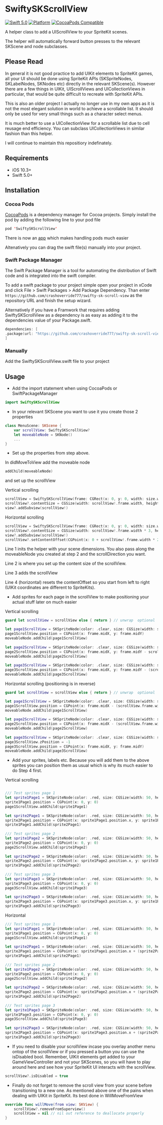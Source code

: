 # SwiftySKScrollView

[![Swift 5.0](https://img.shields.io/badge/swift-5.0-ED523F.svg?style=flat)](https://swift.org/download/)
[![Platform](https://img.shields.io/cocoapods/p/SwiftySKScrollView.svg?style=flat)]()
[![CocoaPods Compatible](https://img.shields.io/cocoapods/v/SwiftySKScrollView.svg)](https://img.shields.io/cocoapods/v/SwiftySKScrollView.svg)

A helper class to add a UIScrollView to your SpriteKit scenes. 

The helper will automatically forward button presses to the relevant SKScene and node subclasses. 

## Please Read

In general it is not good practice to add UIKit elements to SpriteKit games, all your UI should be done using SpriteKit APIs (SKSpriteNodes, SKLabelNodes, SKNodes etc) directly in the relevant SKScene(s). However there are a few things in UIKit, UIScrollViews and UICollectionViews in particular, that would be quite difficult to recreate with SpriteKit APIs.

This is also an older project I actually no longer use in my own apps as it is not the most elegant solution in world to achieve a scrollable list. It should only be used for very small things such as a character select menus. 

It is much better to use a UICollectionView for a scrollable list due to cell reusage end efficiency. You can subclass UICollectionViews in similar fashion than this helper.

I will continue to maintain this repositiory indefinately. 

## Requirements

- iOS 10.3+
- Swift 5.0+

## Installation

### Cocoa Pods

[CocoaPods](https://developers.google.com/admob/ios/quick-start#streamlined_using_cocoapods) is a dependency manager for Cocoa projects. Simply install the pod by adding the following line to your pod file


```swift
pod 'SwiftySKScrollView'
```

There is now an [app](https://cocoapods.org/app) which makes handling pods much easier

Altenatively you can drag the swift file(s) manually into your project.

### Swift Package Manager

The Swift Package Manager is a tool for automating the distribution of Swift code and is integrated into the swift compiler.

To add a swift package to your project simple open your project in xCode and click File > Swift Packages > Add Package Dependency.
Than enter `https://github.com/crashoverride777/swifty-sk-scroll-view` as the repository URL and finish the setup wizard.

Alternatively if you have a Framwork that requires adding SwiftySKScrollView as a dependency is as easy as adding it to the dependencies value of your Package.swift.
```swift
dependencies: [
.package(url: "https://github.com/crashoverride777/swifty-sk-scroll-view.git", from: "2.4.0")
]
```

### Manually

Add the SwiftySKScrollView.swift file to your project

## Usage

- Add the import statement when using CocoaPods or SwiftPackageManager

```swift
import SwiftySKScrollView 
```

- In your relevant SKScene you want to use it you create those 2 properties
 
```swift
class MenuScene: SKScene {
    var scrollView: SwiftySKScrollView?
    let moveableNode = SKNode()
    ...
}
```

- Set up the properties from step above.

In didMoveToView add the moveable node

```swift
addChild(moveableNode)
```

and set up the scrollView

Vertical scrolling
```swift
scrollView = SwiftySKScrollView(frame: CGRect(x: 0, y: 0, width: size.width, height: size.height), moveableNode: moveableNode, direction: .vertical)
scrollView?.contentSize = CGSize(width: scrollView!.frame.width, height: scrollView!.frame.height * 3) // makes it 3 times the height
view?.addSubview(scrollView!)
```

Horizontal scrolling
```swift
scrollView = SwiftySKScrollView(frame: CGRect(x: 0, y: 0, width: size.width, height: size.height), moveableNode: moveableNode, direction: .horizontal)
scrollView?.contentSize = CGSize(width: scrollView!.frame.width * 3, height: scrollView!.frame.height) // * 3 makes it three times as wide
view?.addSubview(scrollView!)
scrollView?.setContentOffset(CGPoint(x: 0 + scrollView!.frame.width * 2, y: 0), animated: true)
```

Line 1 inits the helper with your scene dimensions. You also pass along the moveableNode you created at step 2 and the scrollDirection you want. 

Line 2 is where you set up the content size of the scrollView.

Line 3 adds the scrollView

Line 4 (horizontal) resets the contentOffset so you start from left to right (UIKit coordinates are different to SpriteKits).

- Add sprites for each page in the scrollView to make positioning your actual stuff later on much easier

Vertical scrolling
```swift
guard let scrollView = scrollView else { return } // unwrap  optional 

let page1ScrollView = SKSpriteNode(color: .clear, size: CGSize(width: scrollView.frame.width, height: scrollView.frame.size.height))
page1ScrollView.position = CGPoint(x: frame.midX, y: frame.midY)
moveableNode.addChild(page1ScrollView)
        
let page2ScrollView = SKSpriteNode(color: .clear, size: CGSize(width: scrollView.frame.width, height: scrollView.frame.size.height))
page2ScrollView.position = CGPoint(x: frame.midX, y: frame.midY - scrollView.frame.height)
moveableNode.addChild(page2ScrollView)
        
let page3ScrollView = SKSpriteNode(color: .clear, size: CGSize(width: scrollView.frame.width, height: scrollView.frame.size.height))
page3ScrollView.position = CGPoint(x: frame.midX, y: frame.midY - (scrollView.frame.height * 2))
moveableNode.addChild(page3ScrollView)
```

Horizontal scrolling (positioning is in reverse)
```swift
guard let scrollView = scrollView else { return } // unwrap  optional 

let page1ScrollView = SKSpriteNode(color: .clear, size: CGSize(width: scrollView.frame.width, height: scrollView.frame.size.height))
page1ScrollView.position = CGPoint(x: frame.midX - (scrollView.frame.width * 2), y: frame.midY)
moveableNode.addChild(page1ScrollView)
        
let page2ScrollView = SKSpriteNode(color: .clear, size: CGSize(width: scrollView.frame.width, height: scrollView.frame.size.height))
page2ScrollView.position = CGPoint(x: frame.midX - (scrollView.frame.width), y: frame.midY)
moveableNode.addChild(page2ScrollView)
        
let page3ScrollView = SKSpriteNode(color: .clear, size: CGSize(width: scrollView.frame.width, height: scrollView.frame.size.height))
page3ScrollView.zPosition = -1
page3ScrollView.position = CGPoint(x: frame.midX, y: frame.midY)
moveableNode.addChild(page3ScrollView)
```

- Add your sprites, labels etc. Because you will add them to the above sprites you can position them as usual which is why its much easier to do Step 4 first.

Vertical scrolling
```swift

/// Test sprites page 1
let sprite1Page1 = SKSpriteNode(color: .red, size: CGSize(width: 50, height: 50))
sprite1Page1.position = CGPoint(x: 0, y: 0)
page1ScrollView.addChild(sprite1Page1)
        
let sprite2Page1 = SKSpriteNode(color: .red, size: CGSize(width: 50, height: 50))
sprite2Page1.position = CGPoint(x: sprite1Page1.position.x, y: sprite1Page1.position.y - sprite2Page1.size.height * 1.5)
sprite1Page1.addChild(sprite2Page1)
        
/// Test sprites page 2
let sprite1Page2 = SKSpriteNode(color: .red, size: CGSize(width: 50, height: 50))
sprite1Page2.position = CGPoint(x: 0, y: 0)
page2ScrollView.addChild(sprite1Page2)
        
let sprite2Page2 = SKSpriteNode(color: .red, size: CGSize(width: 50, height: 50))
sprite2Page2.position = CGPoint(x: sprite1Page2.position.x, y: sprite1Page2.position.y - (sprite2Page2.size.height * 1.5))
sprite1Page2.addChild(sprite2Page2)
        
/// Test sprites page 3
let sprite1Page3 = SKSpriteNode(color: .red, size: CGSize(width: 50, height: 50))
sprite1Page3.position = CGPoint(x: 0, y: 0)
page3ScrollView.addChild(sprite1Page3)
        
let sprite2Page3 = SKSpriteNode(color: .red, size: CGSize(width: 50, height: 50))
sprite2Page3.position = CGPoint(x: sprite1Page3.position.x, y: sprite1Page3.position.y - (sprite2Page3.size.height * 1.5))
sprite1Page3.addChild(sprite2Page3)
```

Horizontal
```swift
/// Test sprites page 1
let sprite1Page1 = SKSpriteNode(color: .red, size: CGSize(width: 50, height: 50))
sprite1Page1.position = CGPoint(x: 0, y: 0)
page1ScrollView.addChild(sprite1Page1)
        
let sprite2Page1 = SKSpriteNode(color: .red, size: CGSize(width: 50, height: 50))
sprite2Page1.position = CGPoint(x: sprite1Page1.position.x + (sprite2Page1.size.width * 1.5), y: sprite1Page1.position.y)
sprite1Page1.addChild(sprite2Page1)
        
/// Test sprites page 2
let sprite1Page2 = SKSpriteNode(color: .red, size: CGSize(width: 50, height: 50))
sprite1Page2.position = CGPoint(x: 0, y: 0)
page2ScrollView.addChild(sprite1Page2)
        
let sprite2Page2 = SKSpriteNode(color: .red, size: CGSize(width: 50, height: 50))
sprite2Page2.position = CGPoint(x: sprite1Page2.position.x + (sprite2Page2.size.width * 1.5), y: sprite1Page2.position.y)
sprite1Page2.addChild(sprite2Page2)
        
/// Test sprites page 3
let sprite1Page3 = SKSpriteNode(color: .red, size: CGSize(width: 50, height: 50))
sprite1Page3.position = CGPoint(x: 0, y: 0)
page3ScrollView.addChild(sprite1Page3)
        
let sprite2Page3 = SKSpriteNode(color: .red, size: CGSize(width: 50, height: 50))
sprite2Page3.position = CGPoint(x: sprite1Page3.position.x + (sprite2Page3.size.width * 1.5), y: sprite1Page3.position.y)
sprite1Page3.addChild(sprite2Page3)
```

- If you need to disable your scrollView incase you overlay another menu ontop of the scrollView or if you pressed a button you can use the isDisabled bool. Remember, UIKit elements get added to your GameViewController and not your SKScenes, so you will have to play around here and see how your SpriteKit UI interacts with the scrollView.

```swift
scrollView?.isDisabled = true
```

- Finally do not forget to remove the scroll view from your scene before transitioning to a new one. As mentioned above one of the pains when dealing with UIKit in SpriteKit. Its best done in WillMoveFromView

```swift
override func willMove(from view: SKView) {
    scrollView?.removeFromSuperview()
    scrollView = nil // nil out reference to deallocate properly
}
```
